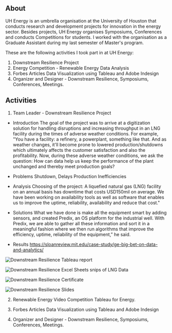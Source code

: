 ## About
UH Energy is an umbrella organisation at the University of Houston that conducts research and development projects for innovation in the energy sector. Besides projects, UH Energy organises Symposiums, Conferences and conducts Competitions for students. I worked with the organisation as a Graduate Assistant during my last semester of Master's program. 

These are the following activities I took part in at UH Energy:
1. Downstream Resilience Project
2. Energy Competition - Renewable Energy Data Analysis
3. Forbes Articles Data Visualization using Tableau and Adobe Indesign
4. Organizer and Designer - Downstream Resilience, Symposiums, Conferences, Meetings.

## Activities
1. Team Leader - Downstream Resilience Project

* Introduction
The goal of the project was to arrive at a digitization solution for handling disruptions and increasing throughput in an LNG facility during the times of adverse weather conditions. For example, "You have a facility: a refinery, a powerplant, something like that. And as weather changes, it'll become prone to lowered production/shutdowns which ultimately affects the customer satisfaction and also the profitability. Now, during these adverse weather conditions, we ask the question: How can data help us keep the performance of the plant unchanged and thereby meet production goals?

* Problems
Shutdown, Delays
Production Inefficiencies

* Analysis
Choosing of the project: A liquefied natural gas (LNG) facility on an annual basis has downtime that costs USD150mil on average. We have been working on availability tools as well as software that enables us to improve the uptime, reliability, availability and reduce that cost."


* Solutions
What we have done is make all the equipment smart by adding sensors, and created Predix, an OS platform for the industrial well. With Predix, we are able to gather all these information and sort it in a meaningful fashion where we then run algorithms that improve the efficiency, uptime, reliability of the equipment,” he said.


* Results
https://sloanreview.mit.edu/case-study/ge-big-bet-on-data-and-analytics/



![Downstream Resilience Tableau report]()

![Downstream Resilience Excel Sheets snips of LNG Data]()

![Downstream Resilience Certificate]()

![Downstream Resilience Slides]()


2. Renewable Energy Video Competition
Tableau for Energy.



3. Forbes Articles Data Visualization using Tableau and Adobe Indesign



4. Organizer and Designer - Downstream Resilience, Symposiums, Conferences, Meetings.
